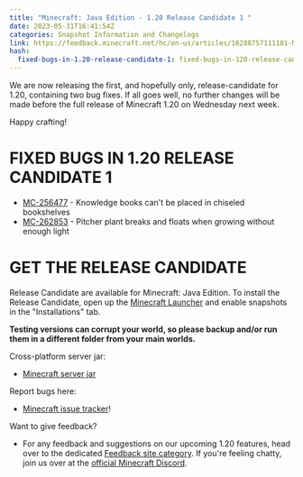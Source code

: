 ```yaml
---
title: "Minecraft: Java Edition - 1.20 Release Candidate 1 "
date: 2023-05-31T16:41:54Z
categories: Snapshot Information and Changelogs
link: https://feedback.minecraft.net/hc/en-us/articles/16288757111181-Minecraft-Java-Edition-1-20-Release-Candidate-1
hash:
  fixed-bugs-in-1.20-release-candidate-1: fixed-bugs-in-120-release-candidate-1
---
```


We are now releasing the first, and hopefully only, release-candidate for 1.20, containing two bug fixes. If all goes well, no further changes will be made before the full release of Minecraft 1.20 on Wednesday next week.

Happy crafting!

# FIXED BUGS IN 1.20 RELEASE CANDIDATE 1

- [MC-256477](https://bugs.mojang.com/browse/MC-256477) - Knowledge books can't be placed in chiseled bookshelves
- [MC-262853](https://bugs.mojang.com/browse/MC-262853) - Pitcher plant breaks and floats when growing without enough light

# GET THE RELEASE CANDIDATE

Release Candidate are available for Minecraft: Java Edition. To install the Release Candidate, open up the [Minecraft Launcher](https://www.minecraft.net/download.html) and enable snapshots in the "Installations" tab.

**Testing versions can corrupt your world, so please backup and/or run them in a different folder from your main worlds.**

Cross-platform server jar:

- [Minecraft server jar](https://piston-data.mojang.com/v1/objects/0d9315f92842e35fcb6fddb10db3a13675a1ad04/server.jar)

Report bugs here:

- [Minecraft issue tracker](https://bugs.mojang.com/projects/MC/summary)!

Want to give feedback?

- For any feedback and suggestions on our upcoming 1.20 features, head over to the dedicated [Feedback site category](https://aka.ms/MC120Feedback). If you're feeling chatty, join us over at the [official Minecraft Discord](https://discordapp.com/invite/minecraft).
